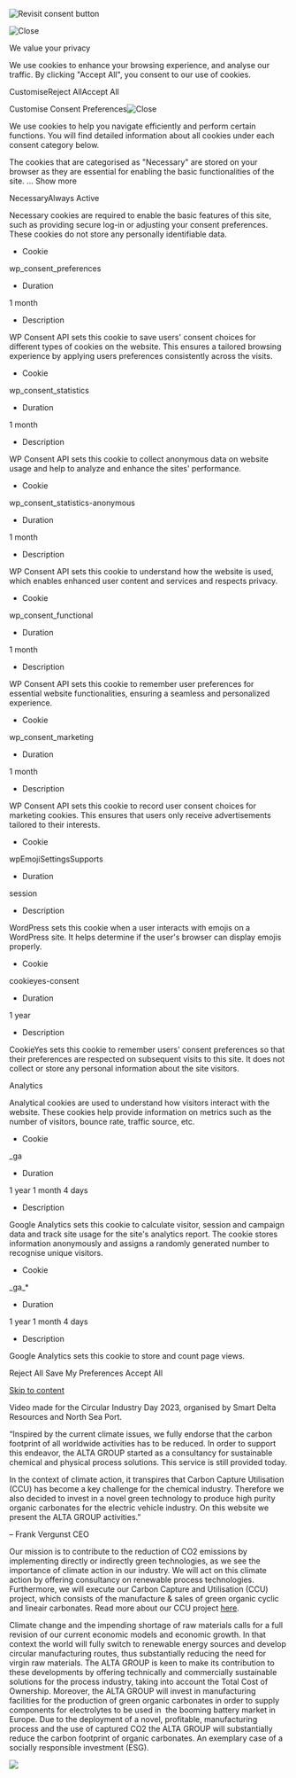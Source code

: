 ![Revisit consent button](https://altagroup.nl/wp-content/plugins/cookie-law-info/lite/frontend/images/revisit.svg)

![Close](https://altagroup.nl/wp-content/plugins/cookie-law-info/lite/frontend/images/close.svg)

We value your privacy

We use cookies to enhance your browsing experience, and analyse our traffic. By clicking "Accept All", you consent to our use of cookies.

CustomiseReject AllAccept All

Customise Consent Preferences![Close](https://altagroup.nl/wp-content/plugins/cookie-law-info/lite/frontend/images/close.svg)

We use cookies to help you navigate efficiently and perform certain functions. You will find detailed information about all cookies under each consent category below.

The cookies that are categorised as "Necessary" are stored on your browser as they are essential for enabling the basic functionalities of the site. ... Show more

NecessaryAlways Active

Necessary cookies are required to enable the basic features of this site, such as providing secure log-in or adjusting your consent preferences. These cookies do not store any personally identifiable data.

- Cookie

wp\_consent\_preferences

- Duration

1 month

- Description



WP Consent API sets this cookie to save users' consent choices for different types of cookies on the website. This ensures a tailored browsing experience by applying users preferences consistently across the visits.


- Cookie

wp\_consent\_statistics

- Duration

1 month

- Description



WP Consent API sets this cookie to collect anonymous data on website usage and help to analyze and enhance the sites' performance.


- Cookie

wp\_consent\_statistics-anonymous

- Duration

1 month

- Description

WP Consent API sets this cookie to understand how the website is used, which enables enhanced user content and services and respects privacy.


- Cookie

wp\_consent\_functional

- Duration

1 month

- Description

WP Consent API sets this cookie to remember user preferences for essential website functionalities, ensuring a seamless and personalized experience.


- Cookie

wp\_consent\_marketing

- Duration

1 month

- Description

WP Consent API sets this cookie to record user consent choices for marketing cookies. This ensures that users only receive advertisements tailored to their interests.


- Cookie

wpEmojiSettingsSupports

- Duration

session

- Description

WordPress sets this cookie when a user interacts with emojis on a WordPress site. It helps determine if the user's browser can display emojis properly.


- Cookie

cookieyes-consent

- Duration

1 year

- Description

CookieYes sets this cookie to remember users' consent preferences so that their preferences are respected on subsequent visits to this site. It does not collect or store any personal information about the site visitors.


Analytics

Analytical cookies are used to understand how visitors interact with the website. These cookies help provide information on metrics such as the number of visitors, bounce rate, traffic source, etc.

- Cookie

\_ga

- Duration

1 year 1 month 4 days

- Description

Google Analytics sets this cookie to calculate visitor, session and campaign data and track site usage for the site's analytics report. The cookie stores information anonymously and assigns a randomly generated number to recognise unique visitors.


- Cookie

\_ga\_\*

- Duration

1 year 1 month 4 days

- Description

Google Analytics sets this cookie to store and count page views.


Reject All  Save My Preferences  Accept All

[Skip to content](https://altagroup.nl/#content)

Video made for the Circular Industry Day 2023, organised by Smart Delta Resources and North Sea Port.

“Inspired by the current climate issues, we fully endorse that the carbon footprint of all worldwide activities has to be reduced. In order to support this endeavor, the ALTA GROUP started as a consultancy for sustainable chemical and physical process solutions. This service is still provided today.

In the context of climate action, it transpires that Carbon Capture Utilisation (CCU) has become a key challenge for the chemical industry. Therefore we also decided to invest in a novel green technology to produce high purity organic carbonates for the electric vehicle industry. On this website we present the ALTA GROUP activities.”

– Frank Vergunst CEO

Our mission is to contribute to the reduction of CO2 emissions by implementing directly or indirectly green technologies, as we see the importance of climate action in our industry. We will act on this climate action by offering consultancy on renewable process technologies. Furthermore, we will execute our Carbon Capture and Utilisation (CCU) project, which consists of the manufacture & sales of green organic cyclic and lineair carbonates. Read more about our CCU project [here](https://altagroup.nl/carbon-capture-utilisation-ccu/).

Climate change and the impending shortage of raw materials calls for a full revision of our current economic models and economic growth. In that context the world will fully switch to renewable energy sources and develop circular manufacturing routes, thus substantially reducing the need for virgin raw materials. The ALTA GROUP is keen to make its contribution to these developments by offering technically and commercially sustainable solutions for the process industry, taking into account the Total Cost of Ownership. Moreover, the ALTA GROUP will invest in manufacturing facilities for the production of green organic carbonates in order to supply components for electrolytes to be used in  the booming battery market in Europe. Due to the deployment of a novel, profitable, manufacturing process and the use of captured CO2 the ALTA GROUP will substantially reduce the carbon footprint of organic carbonates. An exemplary case of a socially responsible investment (ESG).

![](https://altagroup.nl/wp-content/uploads/2022/09/Naamloos-e1664443842608-2048x410.png)